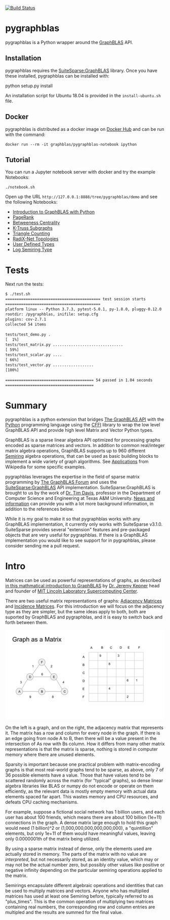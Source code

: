 [![Build Status](https://travis-ci.org/michelp/pygraphblas.svg?branch=master)](https://travis-ci.org/michelp/pygraphblas)
<br />
# pygraphblas

pygraphblas is a Python wrapper around the
[GraphBLAS](http://graphblas.org) API.

## Installation

pygraphblas requires the
[SuiteSparse:GraphBLAS](http://faculty.cse.tamu.edu/davis/GraphBLAS.html)
library.  Once you have these installed, pygraphblas can be installed
with:

  python setup.py install

An installation script for Ubuntu 18.04 is provided in the `install-ubuntu.sh` file.

## Docker 

pygraphblas is distributed as a docker image on [Docker
Hub](https://cloud.docker.com/repository/docker/pygraphblas/pygraphblas/general)
and can be run with the command:

    docker run --rm -it graphblas/pygraphblas-notebook ipython

## Tutorial

You can run a Jupyter notebook server with docker and try the example
Notebooks:

    ./notebook.sh

Open up the URL `http://127.0.0.1:8888/tree/pygraphblas/demo` and see
the following Notebooks:

 - [Introduction to GraphBLAS with Python](./pygraphblas/demo/Introduction-to-GraphBLAS-with-Python.ipynb)
 - [PageRank](./pygraphblas/demo/PageRank.ipynb)
 - [Betweeness Centrality](./pygraphblas/demo/BetweenessCentrality.ipynb)
 - [K-Truss Subgraphs](./pygraphblas/demo/K-Truss.ipynb)
 - [Triangle Counting](./pygraphblas/demo/Triangle-Counting.ipynb)
 - [RadiX-Net Topologies](./pygraphblas/demo/RadiX-Net-with-pygraphblas.ipynb)
 - [User Defined Types](./pygraphblas/demo/User-Defined-Types.ipynb)
 - [Log Semiring Type](./pygraphblas/demo/Log-Semiring.ipynb)

# Tests

Next run the tests:

    $ ./test.sh
    ========================================== test session starts ==========================================
    platform linux -- Python 3.7.3, pytest-5.0.1, py-1.8.0, pluggy-0.12.0
    rootdir: /pygraphblas, inifile: setup.cfg
    plugins: cov-2.7.1
    collected 54 items

    tests/test_demo.py .                                                                              [  1%]
    tests/test_matrix.py ...............................                                              [ 59%]
    tests/test_scalar.py ....                                                                         [ 66%]
    tests/test_vector.py ..................                                                           [100%]

    ======================================= 54 passed in 1.04 seconds =======================================

# Summary

pygraphblas is a python extension that bridges [The GraphBLAS
API](http://graphblas.org) with the [Python](https://python.org)
programming language using the
[CFFI](https://cffi.readthedocs.io/en/latest/) library to wrap the low
level GraphBLAS API and provide high level Matrix and Vector Python
types.

GraphBLAS is a sparse linear algebra API optimized for processing
graphs encoded as sparse matrices and vectors.  In addition to common
real/integer matrix algebra operations, GraphBLAS supports up to 960
different [Semiring](https://en.wikipedia.org/wiki/Semiring) algebra
operations, that can be used as basic building blocks to implement a
wide variety of graph algorithms. See
[Applications](https://en.wikipedia.org/wiki/Semiring#Applications)
from Wikipedia for some specific examples.

pygraphblas leverages the expertise in the field of sparse matrix
programming by [The GraphBLAS Forum](http://graphblas.org) and uses
the
[SuiteSparse:GraphBLAS](http://faculty.cse.tamu.edu/davis/GraphBLAS.html)
API implementation. SuiteSparse:GraphBLAS is brought to us by the work
of [Dr. Tim Davis](http://faculty.cse.tamu.edu/davis/welcome.html),
professor in the Department of Computer Science and Engineering at
Texas A&M University.  [News and
information](http://faculty.cse.tamu.edu/davis/news.html) can provide
you with a lot more background information, in addition to the
references below.

While it is my goal to make it so that pygraphblas works with any
GraphBLAS implementation, it currently only works with SuiteSparse
v3.1.0.  SuiteSparse provides several "extension" features and
pre-packaged objects that are very useful for pygraphblas.  If there
is a GraphBLAS implementation you would like to see support for in
pygraphblas, please consider sending me a pull request.

# Intro

Matrices can be used as powerful representations of graphs, as
described [in this mathmatical introduction to
GraphBLAS](http://www.mit.edu/~kepner/GraphBLAS/GraphBLAS-Math-release.pdf)
by [Dr. Jeremy Kepner](http://www.mit.edu/~kepner/) head and founder
of [MIT Lincoln Laboratory Supercomputing
Center](http://news.mit.edu/2016/lincoln-laboratory-establishes-supercomputing-center-0511).

There are two useful matrix representations of graphs: [Adjacency
Matrices](https://en.wikipedia.org/wiki/Adjacency_matrix) and
[Incidence Matrices](https://en.wikipedia.org/wiki/Incidence_matrix).
For this introduction we will focus on the adjacency type as they are
simpler, but the same ideas apply to both, both are suported by
GraphBLAS and pygraphblas, and it is easy to switch back and forth
between them.

![An example graph and its adjacency matrix](./docs/GraphMatrix.svg)

On the left is a graph, and on the right, the adjacency matrix that
represents it. The matrix has a row and column for every node in the
graph.  If there is an edge going from node A to B, then there will be
a value present in the intersection of As row with Bs column.  How it
differs from many other matrix representations is that the matrix is
sparse, nothing is stored in computer memory where there are unused
elements.

Sparsity is important because one practical problem with
matrix-encoding graphs is that most real-world graphs tend to be
sparse, as above, only 7 of 36 possible elements have a value. Those
that have values tend to be scattered randomly across the matrix
(for "typical" graphs), so dense linear algebra libraries like BLAS or
numpy do not encode or operate on them efficiently, as the relevant
data is mostly empty memory with actual data elements spaced far
apart.  This wastes memory and CPU resources, and defeats CPU caching
mechanisms.

For example, suppose a fictional social network has 1 billion users,
and each user has about 100 friends, which means there are about 100
billion (1e+11) connections in the graph.  A dense matrix large enough
to hold this graph would need (1 billion)^2 or
(1,000,000,000,000,000,000), a "quintillion" elements, but only 1e+11
of them would have meaningful values, leaving only 0.0000001th of the
matrix being utilized.

By using a sparse matrix instead of dense, only the elements used are
actually stored in memory. The parts of the matrix with no value are
*interpreted*, but not necessarily stored, as an identity value, which
may or may not be the actual number zero, but possibly other values
like positive or negative infinity depending on the particular
semiring operations applied to the matrix.

Semirings encapsulate different algebraic operations and identities
that can be used to multiply matrices and vectors.  Anyone who has
multiplied matrices has used at least one Semiring before, typically
referred to as "plus_times".  This is the common operation of
multiplying two matrices containing real numbers, the corresponding row
and column entries are multipled and the results are summed for the
final value.
